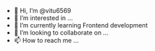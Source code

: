 - 👋 Hi, I’m @vitu6569
- 👀 I’m interested in ...
- 🌱 I’m currently learning Frontend development
- 💞️ I’m looking to collaborate on ...
- 📫 How to reach me ...

<!---
vitu6569/vitu6569 is a ✨ special ✨ repository because its `README.md` (this file) appears on your GitHub profile.
You can click the Preview link to take a look at your changes.
--->
